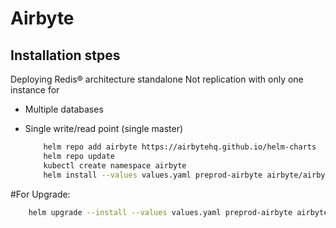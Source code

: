 # Airbyte 

 
 ## Installation stpes

 Deploying Redis® architecture standalone Not replication with only one instance for 
 - Multiple databases 
 - Single write/read point (single master)

    ```bash
        helm repo add airbyte https://airbytehq.github.io/helm-charts
        helm repo update
        kubectl create namespace airbyte
        helm install --values values.yaml preprod-airbyte airbyte/airbyte -n airbyte
    ```

#For Upgrade:

```bash
    helm upgrade --install --values values.yaml preprod-airbyte airbyte/airbyte -n airbyte
```
